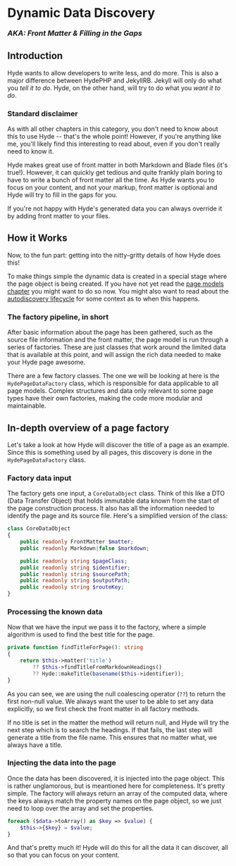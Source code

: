 # Dynamic Data Discovery

[//]: # (Adds a pseudo-subtitle)
<h3 style="margin-top: 0px; margin-bottom: 20px;"><i>AKA: Front Matter & Filling in the Gaps</i></h3>

## Introduction

Hyde wants to allow developers to write less, and do more. This is also a major difference between HydePHP and JekyllRB.
Jekyll will only do what you _tell it to do_. Hyde, on the other hand, will try to do what you _want it to do_.

### Standard disclaimer
As with all other chapters in this category, you don't need to know about this to use Hyde -- that's the whole point!
However, if you're anything like me, you'll likely find this interesting to read about, even if you don't really need to know it.


Hyde makes great use of front matter in both Markdown and Blade files (it's true!). However, it can quickly get tedious
and quite frankly plain boring to have to write a bunch of front matter all the time. As Hyde wants you to focus on
your content, and not your markup, front matter is optional and Hyde will try to fill in the gaps for you.

If you're not happy with Hyde's generated data you can always override it by adding front matter to your files.

## How it Works

Now, to the fun part: getting into the nitty-gritty details of how Hyde does this!

To make things simple the dynamic data is created in a special stage where the page object is being created.
If you have not yet read the [page models chapter](page-models) you might want to do so now.
You might also want to read about the [autodiscovery lifecycle](autodiscovery) for some context as to when this happens.

### The factory pipeline, in short

After basic information about the page has been gathered, such as the source file information and the front matter,
the page model is run through a series of factories. These are just classes that work around the limited data
that is available at this point, and will assign the rich data needed to make your Hyde page awesome.

There are a few factory classes. The one we will be looking at here is the `HydePageDataFactory` class, which is
responsible for data applicable to all page models. Complex structures and data only relevant to some page types
have their own factories, making the code more modular and maintainable.

## In-depth overview of a page factory 

Let's take a look at how Hyde will discover the title of a page as an example. Since this is something used by all pages,
this discovery is done in the `HydePageDataFactory` class.

### Factory data input

The factory gets one input, a `CoreDataObject` class. Think of this like a DTO (Data Transfer Object) that holds
immutable data known from the start of the page construction process. It also has all the information needed
to identify the page and its source file. Here's a simplified version of the class:

```php
class CoreDataObject
{
    public readonly FrontMatter $matter;
    public readonly Markdown|false $markdown;

    public readonly string $pageClass;
    public readonly string $identifier;
    public readonly string $sourcePath;
    public readonly string $outputPath;
    public readonly string $routeKey;
}
```

### Processing the known data

Now that we have the input we pass it to the factory, where a simple algorithm is used to find the best title for the page.

```php
private function findTitleForPage(): string
{
    return $this->matter('title')
        ?? $this->findTitleFromMarkdownHeadings()
        ?? Hyde::makeTitle(basename($this->identifier));
}
```

As you can see, we are using the null coalescing operator (`??`) to return the first non-null value. We always want the
user to be able to set any data explicitly, so we first check the front matter in all factory methods.

If no title is set in the matter the method will return null, and Hyde will try the next step which is to search the headings.
If that fails, the last step will generate a title from the file name. This ensures that no matter what, we always have a title.

### Injecting the data into the page

Once the data has been discovered, it is injected into the page object. This is rather unglamorous, but is meantioned
here for completeness. It's pretty simple. The factory will always return an array of the computed data, where the keys
always match the property names on the page object, so we just need to loop over the array and set the properties.

```php
foreach ($data->toArray() as $key => $value) {
    $this->{$key} = $value;
}
```

And that's pretty much it! Hyde will do this for all the data it can discover, all so that you can focus on your content.